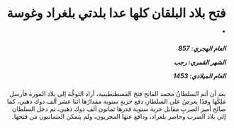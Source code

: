 <h1 dir="rtl">فتح بلاد البلقان كلها عدا بلدتي بلغراد وغوسة .</h1>

<h5 dir="rtl">العام الهجري:  857

الشهر القمري: رجب

العام الميلادي: 1453</h5>

<p dir="rtl">بعد أن أتم السلطانُ محمد الفاتح فتحَ القسطنطينية، أراد التوجُّهَ إلى بلاد المورة فأرسل مَلِكُها وفدًا يعرضُ على السلطانِ دفع جزيةٍ سنوية مقدارُها اثنا عشر ألف دوك ذهبي، كما صالح أمير الصربِ مقابل جزية سنوية قدرها ثمانون ألف دوك ذهبي، ثم دخل السلطان إلى بلاد الصرب وحاصر بلغراد، ودافع عنها المجريون، ولم يتمكن العثمانيون من فتحها.</p></br>
